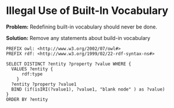 # Illegal Use of Built-In Vocabulary

**Problem:** Redefining built-in vocabulary should never be done.

**Solution:** Remove any statements about build-in vocabulary

```
PREFIX owl: <http://www.w3.org/2002/07/owl#>
PREFIX rdf: <http://www.w3.org/1999/02/22-rdf-syntax-ns#>

SELECT DISTINCT ?entity ?property ?value WHERE {
  VALUES ?entity {
      rdf:type
    }
  ?entity ?property ?value1
  BIND (if(isIRI(?value1), ?value1, "blank node" ) as ?value)
}
ORDER BY ?entity
```
